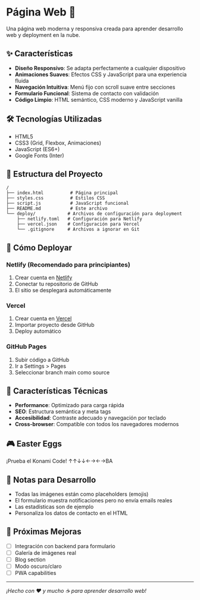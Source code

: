 # Página Web 🚀

Una página web moderna y responsiva creada para aprender desarrollo web y deployment en la nube.

## ✨ Características

- **Diseño Responsivo**: Se adapta perfectamente a cualquier dispositivo
- **Animaciones Suaves**: Efectos CSS y JavaScript para una experiencia fluida
- **Navegación Intuitiva**: Menú fijo con scroll suave entre secciones
- **Formulario Funcional**: Sistema de contacto con validación
- **Código Limpio**: HTML semántico, CSS moderno y JavaScript vanilla

## 🛠️ Tecnologías Utilizadas

- HTML5
- CSS3 (Grid, Flexbox, Animaciones)
- JavaScript (ES6+)
- Google Fonts (Inter)

## 📁 Estructura del Proyecto

```
/
├── index.html          # Página principal
├── styles.css          # Estilos CSS
├── script.js           # JavaScript funcional
├── README.md           # Este archivo
└── deploy/            # Archivos de configuración para deployment
    ├── netlify.toml   # Configuración para Netlify
    ├── vercel.json    # Configuración para Vercel
    └── .gitignore     # Archivos a ignorar en Git
```

## 🚀 Cómo Deployar

### Netlify (Recomendado para principiantes)

1. Crear cuenta en [Netlify](https://netlify.com)
2. Conectar tu repositorio de GitHub
3. El sitio se desplegará automáticamente

### Vercel

1. Crear cuenta en [Vercel](https://vercel.com)
2. Importar proyecto desde GitHub
3. Deploy automático

### GitHub Pages

1. Subir código a GitHub
2. Ir a Settings > Pages
3. Seleccionar branch main como source

## 🎯 Características Técnicas

- **Performance**: Optimizado para carga rápida
- **SEO**: Estructura semántica y meta tags
- **Accesibilidad**: Contraste adecuado y navegación por teclado
- **Cross-browser**: Compatible con todos los navegadores modernos

## 🎮 Easter Eggs

¡Prueba el Konami Code! ↑↑↓↓←→←→BA

## 📝 Notas para Desarrollo

- Todas las imágenes están como placeholders (emojis)
- El formulario muestra notificaciones pero no envía emails reales
- Las estadísticas son de ejemplo
- Personaliza los datos de contacto en el HTML

## 🔄 Próximas Mejoras

- [ ] Integración con backend para formulario
- [ ] Galería de imágenes real
- [ ] Blog section
- [ ] Modo oscuro/claro
- [ ] PWA capabilities

---

*¡Hecho con ❤️ y mucho ☕ para aprender desarrollo web!*
